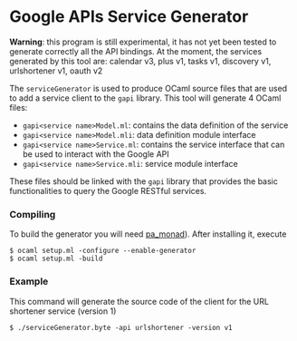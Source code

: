 Google APIs Service Generator
=============================

**Warning**: this program is still experimental, it has not yet been tested to
generate correctly all the API bindings. At the moment, the services generated
by this tool are: calendar v3, plus v1, tasks v1, discovery v1, urlshortener
v1, oauth v2

The `serviceGenerator` is used to produce OCaml source files that are used to
add a service client to the `gapi` library. This tool will generate 4 OCaml
files:

* `gapi<service name>Model.ml`: contains the data definition of the service
* `gapi<service name>Model.mli`: data definition module interface
* `gapi<service name>Service.ml`: contains the service interface that can be
  used to interact with the Google API
* `gapi<service name>Service.mli`: service module interface

These files should be linked with the `gapi` library that provides the basic
functionalities to query the Google RESTful services.

### Compiling

To build the generator you will need
[pa_monad](http://www.cas.mcmaster.ca/~carette/pa_monad/)). After installing
it, execute

    $ ocaml setup.ml -configure --enable-generator
    $ ocaml setup.ml -build

### Example

This command will generate the source code of the client for the URL shortener
service (version 1)

    $ ./serviceGenerator.byte -api urlshortener -version v1

